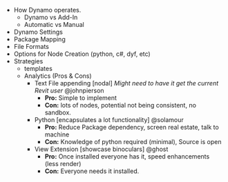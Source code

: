 - How Dynamo operates.
	- Dynamo vs Add-In
	- Automatic vs Manual
- Dynamo Settings
- Package Mapping
- File Formats
- Options for Node Creation (python, c#, dyf, etc)
- Strategies
	- templates
	 - Analytics (Pros & Cons)
	 	- Text File appending [nodal] _Might need to have it get the current Revit user_ @johnpierson
			- **Pro:** Simple to implement 
			- **Con:** lots of nodes, potential not being consistent, no sandbox.
		- Python [encapsulates a lot functionality] @solamour 
			- **Pro:** Reduce Package dependency, screen real estate, talk to machine 
			- **Con:** Knowledge of python required (minimal), Source is open
		- View Extension [showcase binoculars] @ghost
			- **Pro:** Once installed everyone has it, speed enhancements (less render) 
			- **Con:** Everyone needs it installed.
		
